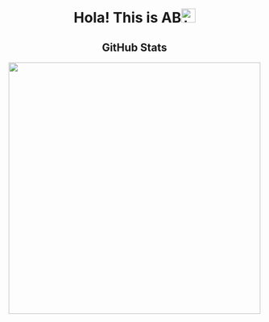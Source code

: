 

<h1 align="center">Hola! This is AB<img src="https://user-images.githubusercontent.com/1303154/88677602-1635ba80-d120-11ea-84d8-d263ba5fc3c0.gif" width="28px" alt="hi"></h1>
<h2 align="center">GitHub Stats</h2>

<div align="center" style="width: 100%">
  <p align="center"><img align="center" style="width: 500px" src="https://github-readme-stats.vercel.app/api/top-langs/?username=Arunbharathi03&layout=compact&hide=html" alt=""   />
  </p>
</div>

<p align="center"><img align="center" src="https://github-readme-stats.vercel.app/api?username=Arunbharathi03&show_icons=true" alt=""  /></p>
